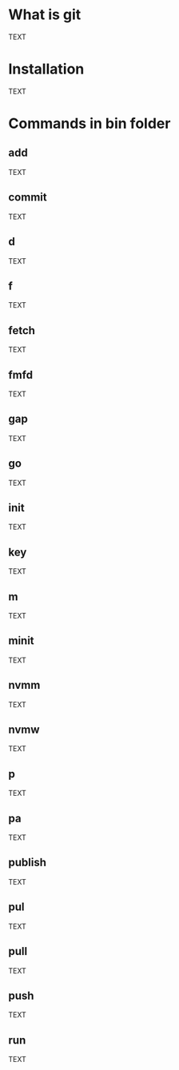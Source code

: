 # What is git
TEXT
# Installation
TEXT
# Commands in bin folder
## add
TEXT
## commit
TEXT
## d
TEXT
## f
TEXT
## fetch
TEXT
## fmfd
TEXT
## gap
TEXT
## go
TEXT
## init
TEXT
## key
TEXT
## m
TEXT
## minit
TEXT
## nvmm
TEXT
## nvmw
TEXT
## p
TEXT
## pa
TEXT
## publish
TEXT
## pul
TEXT
## pull
TEXT
## push
TEXT
## run
TEXT